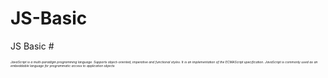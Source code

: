 # JS-Basic
JS Basic 
#<div style='font-size: 5px'><i>JavaScript is a multi-paradigm programming language. Supports object-oriented, imperative and functional styles. It is an implementation of the ECMAScript specification. JavaScript is commonly used as an embeddable language for programmatic access to application objects</i></div>
